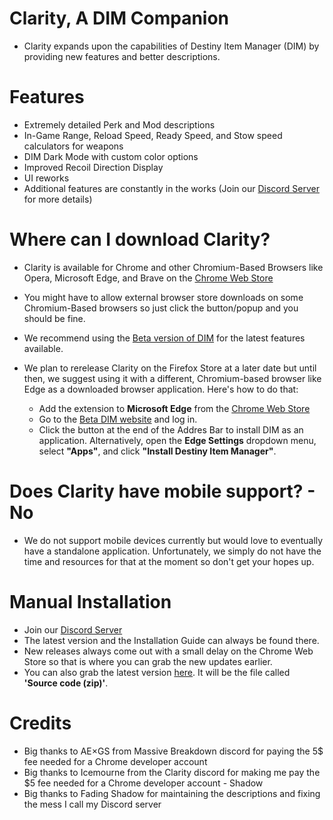 # Clarity, A DIM Companion
- Clarity expands upon the capabilities of Destiny Item Manager (DIM) by providing new features and better descriptions.

# Features
- Extremely detailed Perk and Mod descriptions
- In-Game Range, Reload Speed, Ready Speed, and Stow speed calculators for weapons
- DIM Dark Mode with custom color options
- Improved Recoil Direction Display
- UI reworks
- Additional features are constantly in the works (Join our [Discord Server](https://d2clarity.page.link/discord) for more details)

# Where can I download Clarity?
- Clarity is available for Chrome and other Chromium-Based Browsers like Opera, Microsoft Edge, and Brave on the [Chrome Web Store](https://d2clarity.page.link/chrome)
- You might have to allow external browser store downloads on some Chromium-Based browsers so just click the button/popup and you should be fine.
- We recommend using the [Beta version of DIM](https://beta.destinyitemmanager.com) for the latest features available. 

- We plan to rerelease Clarity on the Firefox Store at a later date but until then, we suggest using it with a different, Chromium-based browser like Edge as a downloaded browser application. Here's how to do that:
  - Add the extension to **Microsoft Edge** from the [Chrome Web Store](https://d2clarity.page.link/chrome)
  - Go to the [Beta DIM website](https://beta.destinyitemmanager.com) and log in.
  - Click the button at the end of the Addres Bar to install DIM as an application. Alternatively, open the **Edge Settings** dropdown menu, select **"Apps"**, and click **"Install Destiny Item Manager"**.

# Does Clarity have mobile support? - No
- We do not support mobile devices currently but would love to eventually have a standalone application. Unfortunately, we simply do not have the time and resources for that at the moment so don't get your hopes up.

# Manual Installation
- Join our [Discord Server](https://d2clarity.page.link/discord)
- The latest version and the Installation Guide can always be found there.
- New releases always come out with a small delay on the Chrome Web Store so that is where you can grab the new updates earlier.
- You can also grab the latest version [here](https://github.com/Ice-mourne/Clarity-A-DIM-Companion/releases). It will be the file called **'Source code  (zip)'**.

# Credits
- Big thanks to AE×GS from Massive Breakdown discord for paying the 5$ fee needed for a Chrome developer account
- Big thanks to Icemourne from the Clarity discord for making me pay the $5 fee needed for a Chrome developer account - Shadow
- Big thanks to Fading Shadow for maintaining the descriptions and fixing the mess I call my Discord server

